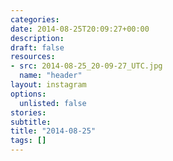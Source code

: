 ```yaml
---
categories:
date: 2014-08-25T20:09:27+00:00
description:
draft: false
resources:
- src: 2014-08-25_20-09-27_UTC.jpg
  name: "header"
layout: instagram
options:
  unlisted: false
stories:
subtitle:
title: "2014-08-25"
tags: []
---
```


 
